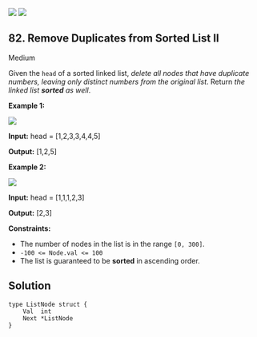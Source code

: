 [![](https://img.shields.io/github/stars/LeetCode-Top-Interview-150/LeetCode-Top-Interview-150?label=Stars&style=flat-square)](https://github.com/LeetCode-Top-Interview-150/LeetCode-Top-Interview-150)
[![](https://img.shields.io/github/forks/LeetCode-Top-Interview-150/LeetCode-Top-Interview-150?label=Fork%20me%20on%20GitHub%20&style=flat-square)](https://github.com/LeetCode-Top-Interview-150/LeetCode-Top-Interview-150/fork)

## 82\. Remove Duplicates from Sorted List II

Medium

Given the `head` of a sorted linked list, _delete all nodes that have duplicate numbers, leaving only distinct numbers from the original list_. Return _the linked list **sorted** as well_.

**Example 1:**

![](https://assets.leetcode.com/uploads/2021/01/04/linkedlist1.jpg)

**Input:** head = [1,2,3,3,4,4,5]

**Output:** [1,2,5] 

**Example 2:**

![](https://assets.leetcode.com/uploads/2021/01/04/linkedlist2.jpg)

**Input:** head = [1,1,1,2,3]

**Output:** [2,3] 

**Constraints:**

*   The number of nodes in the list is in the range `[0, 300]`.
*   `-100 <= Node.val <= 100`
*   The list is guaranteed to be **sorted** in ascending order.

## Solution

```golang
type ListNode struct {
	Val  int
	Next *ListNode
}
```